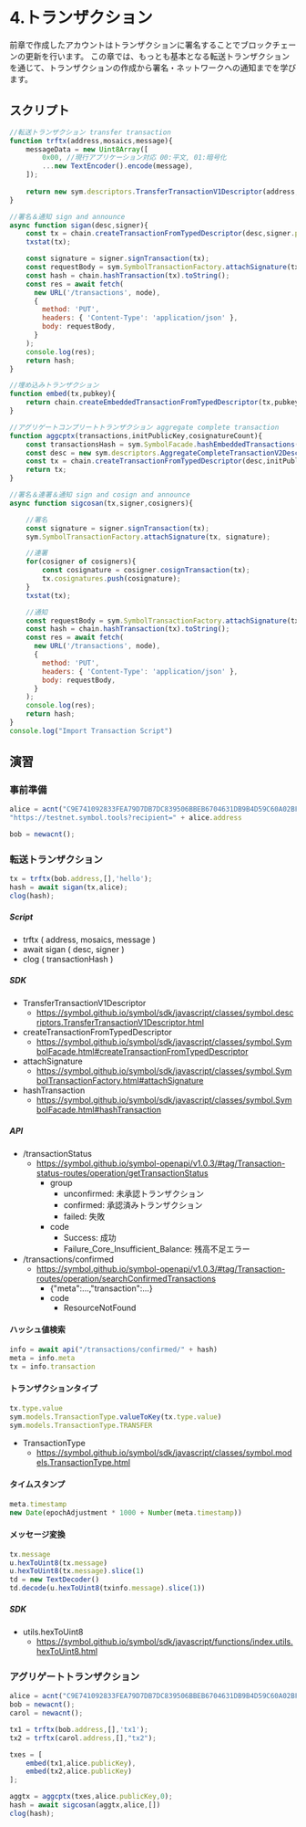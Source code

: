 # 4.トランザクション

前章で作成したアカウントはトランザクションに署名することでブロックチェーンの更新を行います。
この章では、もっとも基本となる転送トランザクションを通じて、トランザクションの作成から署名・ネットワークへの通知までを学びます。

## スクリプト
```js
//転送トランザクション transfer transaction
function trftx(address,mosaics,message){
    messageData = new Uint8Array([
        0x00, //現行アプリケーション対応 00:平文, 01:暗号化
        ...new TextEncoder().encode(message),
    ]);
    
    return new sym.descriptors.TransferTransactionV1Descriptor(address,mosaics,messageData);
}

//署名＆通知 sign and announce
async function sigan(desc,signer){
    const tx = chain.createTransactionFromTypedDescriptor(desc,signer.publicKey,feeMultiplier,add2Hours);
    txstat(tx);

    const signature = signer.signTransaction(tx);
    const requestBody = sym.SymbolTransactionFactory.attachSignature(tx, signature);
    const hash = chain.hashTransaction(tx).toString();
    const res = await fetch(
      new URL('/transactions', node),
      {
        method: 'PUT',
        headers: { 'Content-Type': 'application/json' },
        body: requestBody,
      }
    );
    console.log(res);
    return hash;
}

//埋め込みトランザクション
function embed(tx,pubkey){
    return chain.createEmbeddedTransactionFromTypedDescriptor(tx,pubkey);
}

//アグリゲートコンプリートトランザクション aggregate complete transaction
function aggcptx(transactions,initPublicKey,cosignatureCount){
    const transactionsHash = sym.SymbolFacade.hashEmbeddedTransactions(transactions);
    const desc = new sym.descriptors.AggregateCompleteTransactionV2Descriptor(transactionsHash,transactions,[]);
    const tx = chain.createTransactionFromTypedDescriptor(desc,initPublicKey,feeMultiplier,add2Hours,cosignatureCount);
    return tx;
}

//署名＆連署＆通知 sign and cosign and announce
async function sigcosan(tx,signer,cosigners){

    //署名
    const signature = signer.signTransaction(tx);
    sym.SymbolTransactionFactory.attachSignature(tx, signature);

    //連署
    for(cosigner of cosigners){
        const cosignature = cosigner.cosignTransaction(tx);
        tx.cosignatures.push(cosignature);
    }
    txstat(tx);

    //通知
    const requestBody = sym.SymbolTransactionFactory.attachSignature(tx, tx.signature);
    const hash = chain.hashTransaction(tx).toString();
    const res = await fetch(
      new URL('/transactions', node),
      {
        method: 'PUT',
        headers: { 'Content-Type': 'application/json' },
        body: requestBody,
      }
    );
    console.log(res);
    return hash;
}
console.log("Import Transaction Script")

```

## 演習

### 事前準備
```js
alice = acnt("C9E741092833FEA79D7DB7DC839506BBEB6704631DB9B4D59C60A02BF6B0200C");
"https://testnet.symbol.tools?recipient=" + alice.address

bob = newacnt();
```
### 転送トランザクション
```js
tx = trftx(bob.address,[],'hello');
hash = await sigan(tx,alice);
clog(hash);
```

##### Script
- trftx ( address, mosaics, message )
- await sigan ( desc, signer )
- clog ( transactionHash )

##### SDK
- TransferTransactionV1Descriptor
    - https://symbol.github.io/symbol/sdk/javascript/classes/symbol.descriptors.TransferTransactionV1Descriptor.html
- createTransactionFromTypedDescriptor
    - https://symbol.github.io/symbol/sdk/javascript/classes/symbol.SymbolFacade.html#createTransactionFromTypedDescriptor
- attachSignature
    - https://symbol.github.io/symbol/sdk/javascript/classes/symbol.SymbolTransactionFactory.html#attachSignature
- hashTransaction
    - https://symbol.github.io/symbol/sdk/javascript/classes/symbol.SymbolFacade.html#hashTransaction

##### API
- /transactionStatus
    - https://symbol.github.io/symbol-openapi/v1.0.3/#tag/Transaction-status-routes/operation/getTransactionStatus
        - group
            - unconfirmed: 未承認トランザクション
            - confirmed: 承認済みトランザクション
            - failed: 失敗
        - code
            - Success: 成功
            - Failure_Core_Insufficient_Balance: 残高不足エラー
- /transactions/confirmed
    - https://symbol.github.io/symbol-openapi/v1.0.3/#tag/Transaction-routes/operation/searchConfirmedTransactions
        - {"meta":...,"transaction":...}
        - code
            - ResourceNotFound


#### ハッシュ値検索
```js
info = await api("/transactions/confirmed/" + hash)
meta = info.meta
tx = info.transaction
```

#### トランザクションタイプ
```js
tx.type.value
sym.models.TransactionType.valueToKey(tx.type.value)
sym.models.TransactionType.TRANSFER
```

- TransactionType
    - https://symbol.github.io/symbol/sdk/javascript/classes/symbol.models.TransactionType.html

#### タイムスタンプ
```js
meta.timestamp
new Date(epochAdjustment * 1000 + Number(meta.timestamp))
```

#### メッセージ変換
```js
tx.message
u.hexToUint8(tx.message)
u.hexToUint8(tx.message).slice(1)
td = new TextDecoder()
td.decode(u.hexToUint8(txinfo.message).slice(1))
```

##### SDK
- utils.hexToUint8
  - https://symbol.github.io/symbol/sdk/javascript/functions/index.utils.hexToUint8.html 

### アグリゲートトランザクション
```js
alice = acnt("C9E741092833FEA79D7DB7DC839506BBEB6704631DB9B4D59C60A02BF6B0200C");
bob = newacnt();
carol = newacnt();

tx1 = trftx(bob.address,[],'tx1');
tx2 = trftx(carol.address,[],"tx2");

txes = [
    embed(tx1,alice.publicKey),
    embed(tx2,alice.publicKey)
];

aggtx = aggcptx(txes,alice.publicKey,0);
hash = await sigcosan(aggtx,alice,[])
clog(hash);
```
